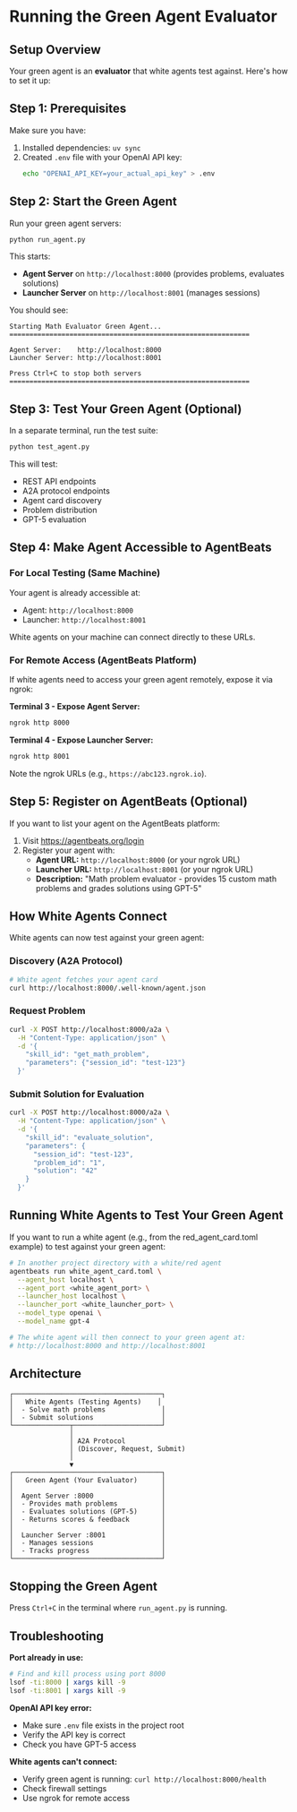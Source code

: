 # Running the Green Agent Evaluator

## Setup Overview

Your green agent is an **evaluator** that white agents test against. Here's how to set it up:

## Step 1: Prerequisites

Make sure you have:

1. Installed dependencies: `uv sync`
2. Created `.env` file with your OpenAI API key:
   ```bash
   echo "OPENAI_API_KEY=your_actual_api_key" > .env
   ```

## Step 2: Start the Green Agent

Run your green agent servers:

```bash
python run_agent.py
```

This starts:

- **Agent Server** on `http://localhost:8000` (provides problems, evaluates solutions)
- **Launcher Server** on `http://localhost:8001` (manages sessions)

You should see:

```
Starting Math Evaluator Green Agent...
============================================================

Agent Server:    http://localhost:8000
Launcher Server: http://localhost:8001

Press Ctrl+C to stop both servers
============================================================
```

## Step 3: Test Your Green Agent (Optional)

In a separate terminal, run the test suite:

```bash
python test_agent.py
```

This will test:

- REST API endpoints
- A2A protocol endpoints
- Agent card discovery
- Problem distribution
- GPT-5 evaluation

## Step 4: Make Agent Accessible to AgentBeats

### For Local Testing (Same Machine)

Your agent is already accessible at:

- Agent: `http://localhost:8000`
- Launcher: `http://localhost:8001`

White agents on your machine can connect directly to these URLs.

### For Remote Access (AgentBeats Platform)

If white agents need to access your green agent remotely, expose it via ngrok:

**Terminal 3 - Expose Agent Server:**

```bash
ngrok http 8000
```

**Terminal 4 - Expose Launcher Server:**

```bash
ngrok http 8001
```

Note the ngrok URLs (e.g., `https://abc123.ngrok.io`).

## Step 5: Register on AgentBeats (Optional)

If you want to list your agent on the AgentBeats platform:

1. Visit https://agentbeats.org/login
2. Register your agent with:
   - **Agent URL:** `http://localhost:8000` (or your ngrok URL)
   - **Launcher URL:** `http://localhost:8001` (or your ngrok URL)
   - **Description:** "Math problem evaluator - provides 15 custom math problems and grades solutions using GPT-5"

## How White Agents Connect

White agents can now test against your green agent:

### Discovery (A2A Protocol)

```bash
# White agent fetches your agent card
curl http://localhost:8000/.well-known/agent.json
```

### Request Problem

```bash
curl -X POST http://localhost:8000/a2a \
  -H "Content-Type: application/json" \
  -d '{
    "skill_id": "get_math_problem",
    "parameters": {"session_id": "test-123"}
  }'
```

### Submit Solution for Evaluation

```bash
curl -X POST http://localhost:8000/a2a \
  -H "Content-Type: application/json" \
  -d '{
    "skill_id": "evaluate_solution",
    "parameters": {
      "session_id": "test-123",
      "problem_id": "1",
      "solution": "42"
    }
  }'
```

## Running White Agents to Test Your Green Agent

If you want to run a white agent (e.g., from the red_agent_card.toml example) to test against your green agent:

```bash
# In another project directory with a white/red agent
agentbeats run white_agent_card.toml \
  --agent_host localhost \
  --agent_port <white_agent_port> \
  --launcher_host localhost \
  --launcher_port <white_launcher_port> \
  --model_type openai \
  --model_name gpt-4

# The white agent will then connect to your green agent at:
# http://localhost:8000 and http://localhost:8001
```

## Architecture

```
┌─────────────────────────────────────┐
│   White Agents (Testing Agents)    │
│  - Solve math problems              │
│  - Submit solutions                 │
└──────────────┬──────────────────────┘
               │
               │ A2A Protocol
               │ (Discover, Request, Submit)
               │
               ▼
┌─────────────────────────────────────┐
│   Green Agent (Your Evaluator)      │
│                                     │
│  Agent Server :8000                 │
│  - Provides math problems           │
│  - Evaluates solutions (GPT-5)      │
│  - Returns scores & feedback        │
│                                     │
│  Launcher Server :8001              │
│  - Manages sessions                 │
│  - Tracks progress                  │
└─────────────────────────────────────┘
```

## Stopping the Green Agent

Press `Ctrl+C` in the terminal where `run_agent.py` is running.

## Troubleshooting

**Port already in use:**

```bash
# Find and kill process using port 8000
lsof -ti:8000 | xargs kill -9
lsof -ti:8001 | xargs kill -9
```

**OpenAI API key error:**

- Make sure `.env` file exists in the project root
- Verify the API key is correct
- Check you have GPT-5 access

**White agents can't connect:**

- Verify green agent is running: `curl http://localhost:8000/health`
- Check firewall settings
- Use ngrok for remote access
